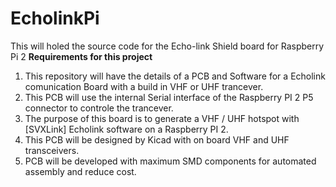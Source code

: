 # EcholinkPi
This will holed the source code for the Echo-link Shield board for Raspberry Pi 2
<b>Requirements for this project</b>
1) This repository will have the details of a PCB and Software for a Echolink comunication Board with a build in VHF or UHF trancever.<br>
2) This PCB will use the internal Serial interface of the Raspberry PI 2 P5 connector to controle the trancever.<br>
3) The purpose of this board is to generate a VHF / UHF hotspot with [SVXLink] Echolink software on a Raspberry PI 2.<br>
4) This PCB  will be designed by Kicad with on board VHF and UHF transceivers.<br>
5) PCB will be developed with maximum SMD components for automated assembly and reduce cost.<br>
